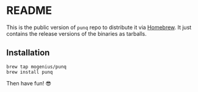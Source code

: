 # README

This is the public version of `punq` repo to distribute it via [Homebrew](https://brew.sh/). It just contains the release versions of the binaries as tarballs.

## Installation

```
brew tap mogenius/punq
brew install punq
```

Then have fun! 😎